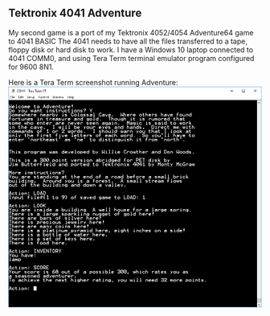 Tektronix 4041 Adventure
----------
My second game is a port of my Tektronix 4052/4054 Adventure64 game to 4041 BASIC
The 4041 needs to have all the files transferred to a tape, floppy disk or hard disk to work.
I have a Windows 10 laptop connected to 4041 COMM0, and using Tera Term terminal emulator program configured for 9600 8N1.

Here is a Tera Term screenshot running Adventure:
![Adventure Screenshot](./Screenshots/Loaded%20SAVE%20game%201.png)
